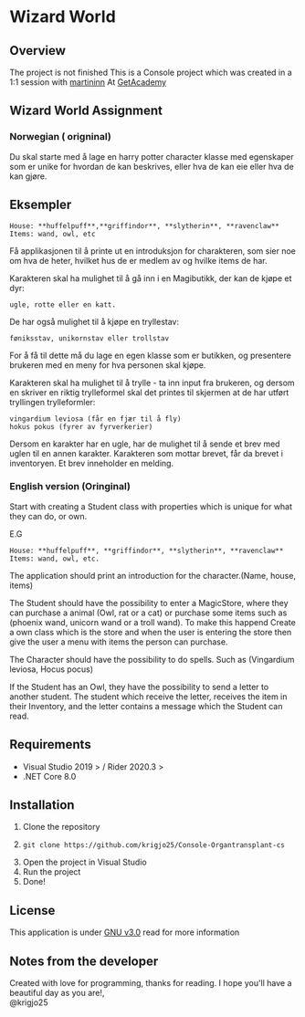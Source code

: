 # Wizard World

## Overview
The project is not finished
This is a Console project which was created in a 1:1  session with [martininn](https://github.com/martininn)
At [GetAcademy](https://getacademy.no)

## Wizard World Assignment

### Norwegian ( origninal)
Du skal starte med å lage en harry potter character klasse med egenskaper
som er unike for hvordan de kan beskrives, eller hva de kan eie eller
hva de kan gjøre.

## Eksempler
```text
House: **huffelpuff**,**griffindor**, **slytherin**, **ravenclaw**
Items: wand, owl, etc
```

Få applikasjonen til å printe ut en introduksjon for charakteren,
som sier noe om hva de heter, hvilket hus de er medlem av og
hvilke items de har.

Karakteren skal ha mulighet til å gå inn i en Magibutikk, der kan de
kjøpe et dyr:
```text
ugle, rotte eller en katt.
```

De har også mulighet til å kjøpe en tryllestav:
```text
føniksstav, unikornstav eller trollstav
```
For å få til dette må du lage en egen klasse som er butikken,
og presentere brukeren med en meny for hva personen skal kjøpe.

Karakteren skal ha mulighet til å trylle - ta inn input fra brukeren, og dersom en skriver en riktig
trylleformel skal det printes til skjermen at de har utført tryllingen
trylleformler:
```text
vingardium leviosa (får en fjær til å fly)
hokus pokus (fyrer av fyrverkerier)
```

Dersom en karakter har en ugle, har de mulighet til å sende et brev med
uglen til en annen karakter. Karakteren som mottar brevet, får da
brevet i inventoryen. Et brev inneholder en melding.

### English version (Oringinal)
Start with creating a Student class with properties which is unique
for what they can do, or own.

E.G
```text
House: **huffelpuff**, **griffindor**, **slytherin**, **ravenclaw**
Items: wand, owl, etc.
```

The application should print an introduction for the character.(Name,
house, items)

The Student should have the possibility to enter a MagicStore, where they
can purchase a animal (Owl, rat or a cat) or purchase some items such as
(phoenix wand, unicorn wand or a troll wand). To make this happend
Create a own class which is the store and when the user is entering the
store then give the user a menu with items the person can purchase.

The Character should have the possibility to do spells. Such as
(Vingardium leviosa, Hocus pocus)

If the Student has an Owl, they have the possibility to send a letter to
another student. The student which receive the letter, receives the item
in their Inventory, and the letter contains a message which the Student
can read.

## Requirements
- Visual Studio 2019 > / Rider 2020.3 >
- .NET Core 8.0

## Installation
1. Clone the repository
2. ```shell script
   git clone https://github.com/krigjo25/Console-Organtransplant-cs
   ```
3. Open the project in Visual Studio
4. Run the project
5. Done!

## License
This application is under [GNU v3.0](./LICENCE) read for more information

## Notes from the developer
Created with love for programming, thanks for reading.
I hope you'll have a beautiful day as you are!,<br>
@krigjo25
